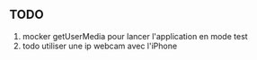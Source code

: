## TODO

1. mocker getUserMedia pour lancer l'application en mode test
2. todo utiliser une ip webcam avec l'iPhone
